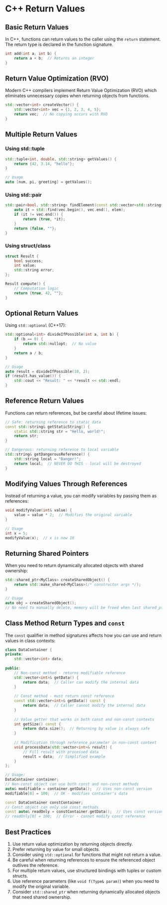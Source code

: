 # C++ Return Values

## Basic Return Values

In C++, functions can return values to the caller using the `return` statement. The return type is declared in the function signature.

```cpp
int add(int a, int b) {
    return a + b;  // Returns an integer
}
```

## Return Value Optimization (RVO)

Modern C++ compilers implement Return Value Optimization (RVO) which eliminates unnecessary copies when returning objects from functions.

```cpp
std::vector<int> createVector() {
    std::vector<int> vec = {1, 2, 3, 4, 5};
    return vec;  // No copying occurs with RVO
}
```

## Multiple Return Values

### Using std::tuple

```cpp
std::tuple<int, double, std::string> getValues() {
    return {42, 3.14, "hello"};
}

// Usage
auto [num, pi, greeting] = getValues();
```

### Using std::pair

```cpp
std::pair<bool, std::string> findElement(const std::vector<std::string>& vec, const std::string& elem) {
    auto it = std::find(vec.begin(), vec.end(), elem);
    if (it != vec.end()) {
        return {true, *it};
    }
    return {false, ""};
}
```

### Using struct/class

```cpp
struct Result {
    bool success;
    int value;
    std::string error;
};

Result compute() {
    // Computation logic
    return {true, 42, ""};
}
```

## Optional Return Values

Using `std::optional` (C++17):

```cpp
std::optional<int> divideIfPossible(int a, int b) {
    if (b == 0) {
        return std::nullopt;  // No value
    }
    return a / b;
}

// Usage
auto result = divideIfPossible(10, 2);
if (result.has_value()) {
    std::cout << "Result: " << *result << std::endl;
}
```

## Reference Return Values

Functions can return references, but be careful about lifetime issues:

```cpp
// Safe: returning reference to static data
const std::string& getStaticString() {
    static std::string str = "Hello, world!";
    return str;
}

// Dangerous: returning reference to local variable
std::string& getDangerousReference() {
    std::string local = "Danger!";
    return local;  // NEVER DO THIS - local will be destroyed
}
```

## Modifying Values Through References

Instead of returning a value, you can modify variables by passing them as references:

```cpp
void modifyValue(int& value) {
    value = value * 2;  // Modifies the original variable
}

// Usage
int x = 5;
modifyValue(x);  // x is now 10
```

## Returning Shared Pointers

When you need to return dynamically allocated objects with shared ownership:

```cpp
std::shared_ptr<MyClass> createSharedObject() {
    return std::make_shared<MyClass>(/* constructor args */);
}

// Usage
auto obj = createSharedObject();
// No need to manually delete, memory will be freed when last shared_ptr is destroyed
```

## Class Method Return Types and `const`

The `const` qualifier in method signatures affects how you can use and return values in class contexts:

```cpp
class DataContainer {
private:
    std::vector<int> data;
    
public:
    // Non-const method - returns modifiable reference
    std::vector<int>& getData() {
        return data;  // Caller can modify the internal data
    }
    
    // Const method - must return const reference
    const std::vector<int>& getData() const {
        return data;  // Caller cannot modify the internal data
    }
    
    // Value getter that works in both const and non-const contexts
    int getSize() const {
        return data.size();  // Returning by value is always safe
    }
    
    // Modification through reference parameter in non-const context
    void processData(std::vector<int>& result) {
        // Fill result with processed data
        result = data;  // Simplified example
    }
};

// Usage:
DataContainer container;
// Non-const object can use both const and non-const methods
auto& modifiable = container.getData();  // Uses non-const version
modifiable[0] = 100;  // OK - modifies container's data

const DataContainer constContainer;
// Const object can only use const methods
const auto& readOnly = constContainer.getData();  // Uses const version
// readOnly[0] = 100;  // Error - cannot modify const reference
```

## Best Practices

1. Use return value optimization by returning objects directly.
2. Prefer returning by value for small objects.
3. Consider using `std::optional` for functions that might not return a value.
4. Be careful when returning references to ensure the referenced object outlives the reference.
5. For multiple return values, use structured bindings with tuples or custom structs.
6. Use reference parameters (like `void f(Type& param)`) when you need to modify the original variable.
7. Consider `std::shared_ptr` when returning dynamically allocated objects that need shared ownership.